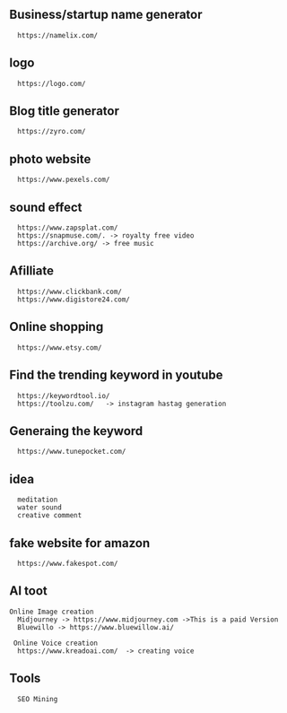 Business/startup name generator
---
      https://namelix.com/

logo
---
      https://logo.com/
  
Blog title generator
---
      https://zyro.com/
  
photo website
---
      https://www.pexels.com/
  
sound effect
---
      https://www.zapsplat.com/
      https://snapmuse.com/. -> royalty free video
      https://archive.org/ -> free music

Afilliate
---
      https://www.clickbank.com/
      https://www.digistore24.com/

Online shopping
----
      https://www.etsy.com/

Find the trending keyword in youtube
---
      https://keywordtool.io/
      https://toolzu.com/   -> instagram hastag generation

Generaing the keyword
---
      https://www.tunepocket.com/ 
  
idea
---
      meditation
      water sound
      creative comment
      

fake  website for amazon
----
      https://www.fakespot.com/

AI toot
----
    Online Image creation
      Midjourney -> https://www.midjourney.com ->This is a paid Version
      Bluewillo -> https://www.bluewillow.ai/
      
     Online Voice creation
      https://www.kreadoai.com/  -> creating voice

Tools
---
      SEO Mining 
  
